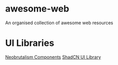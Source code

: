 # awesome-web
An organised collection of awesome web resources

# UI Libraries
[Neobrutalism Components](https://github.com/ekmas/neobrutalism-components)
[ShadCN UI Library](https://github.com/shadcn-ui/ui)
